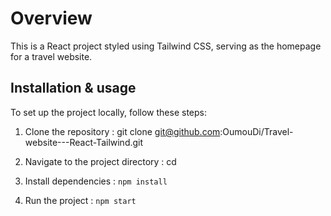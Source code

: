 
# Overview

This is a React project styled using Tailwind CSS, serving as the homepage for a travel website.

## Installation & usage

To set up the project locally, follow these steps:

1. Clone the repository :
git clone git@github.com:OumouDi/Travel-website---React-Tailwind.git

2. Navigate to the project directory :
cd 

3. Install dependencies :
 `npm install`

4. Run the project :
`npm start`
